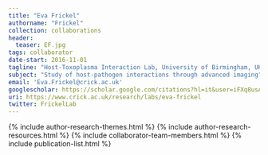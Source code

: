 ```yaml
---
title: "Eva Frickel"
authorname: "Frickel"
collection: collaborations
header:
  teaser: EF.jpg
tags: collaborator
date-start: 2016-11-01
tagline: "Host-Toxoplasma Interaction Lab, University of Birmingham, UK"
subject: "Study of host-pathogen interactions through advanced imaging"
email: 'Eva.Frickel@crick.ac.uk'
googlescholar: https://scholar.google.com/citations?hl=it&user=iFXq8usAAAAJ
uri: https://www.crick.ac.uk/research/labs/eva-frickel
twitter: FrickelLab
---
```

<p align= "justify">

{% include author-research-themes.html %}
{% include author-research-resources.html %}
{% include collaborator-team-members.html %}
{% include publication-list.html %}
